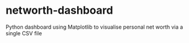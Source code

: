 # networth-dashboard
Python dashboard using Matplotlib to visualise personal net worth via a single CSV file
